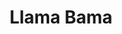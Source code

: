 ---
title: Llama Bama
fields: llama-bama
image: catty/llama-bama.png
price: 18.00
description: 
tags: ["dog-collars"]
size: All
templateKey: product-page-layout
customField: 
    name: Select Size
    values: [{name: 'XSmall', priceChange: 0}, {name: 'Small', priceChange: 2},{name: 'Medium', priceChange: 5.00},{name: 'Large', priceChange: 7.00}, {name: 'XLarge', priceChange: 12 }]
---